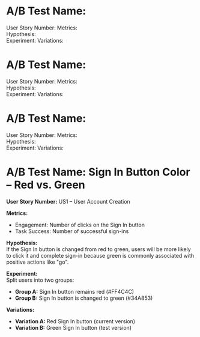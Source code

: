 # A/B Test Name:  
User Story Number:
Metrics:  
Hypothesis:  
Experiment:
Variations:

# A/B Test Name:  
User Story Number:
Metrics:  
Hypothesis:  
Experiment:
Variations:

# A/B Test Name:  
User Story Number:
Metrics:  
Hypothesis:  
Experiment:
Variations:

# A/B Test Name: Sign In Button Color – Red vs. Green

**User Story Number:** US1 – User Account Creation

**Metrics:**  
- Engagement: Number of clicks on the Sign In button  
- Task Success: Number of successful sign-ins  

**Hypothesis:**  
If the Sign In button is changed from red to green, users will be more likely to click it and complete sign-in because green is commonly associated with positive actions like "go".

**Experiment:**  
Split users into two groups:  
- **Group A:** Sign In button remains red (#FF4C4C)  
- **Group B:** Sign In button is changed to green (#34A853)

**Variations:**  
- **Variation A:** Red Sign In button (current version)  
- **Variation B:** Green Sign In button (test version)

